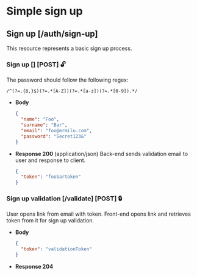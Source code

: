 # Simple sign up

## Sign up [/auth/sign-up]

This resource represents a basic sign up process.

### Sign up [] [POST] 🔓

The password should follow the following regex:
```regexp
/^(?=.{8,}$)(?=.*[A-Z])(?=.*[a-z])(?=.*[0-9]).*/
```

* **Body**
  ```json
  {
    "name": "Foo",
    "surname": "Bar",
    "email": "foo@mrmilu.com",
    "password": "Secret123&"
  }
  ```

+ **Response 200** (application/json)
  Back-end sends validation email to user and response to client.
  ```json
  {
    "token": "foobartoken"
  }
  ```

### Sign up validation [/validate] [POST] 🔒

User opens link from email with token. Front-end opens link and retrieves
token from it for sign up validation.

* **Body**
  ```json
  {
    "token": "validationToken"
  }
  ```

+ **Response 204**